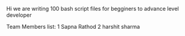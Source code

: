 Hi we are writing 100 bash script files for begginers to advance level developer

Team Members list:
1 Sapna Rathod
2 harshit sharma  
